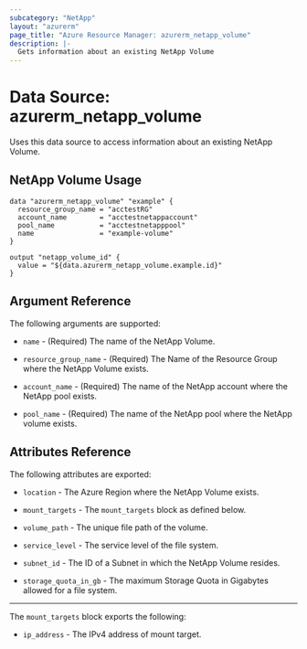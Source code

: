 ```yaml
---
subcategory: "NetApp"
layout: "azurerm"
page_title: "Azure Resource Manager: azurerm_netapp_volume"
description: |-
  Gets information about an existing NetApp Volume
---
```


# Data Source: azurerm_netapp_volume

Uses this data source to access information about an existing NetApp Volume.

## NetApp Volume Usage

```hcl
data "azurerm_netapp_volume" "example" {
  resource_group_name = "acctestRG"
  account_name        = "acctestnetappaccount"
  pool_name           = "acctestnetapppool"
  name                = "example-volume"
}

output "netapp_volume_id" {
  value = "${data.azurerm_netapp_volume.example.id}"
}
```

## Argument Reference

The following arguments are supported:

* `name` - (Required) The name of the NetApp Volume.

* `resource_group_name` - (Required) The Name of the Resource Group where the NetApp Volume exists.

* `account_name` - (Required) The name of the NetApp account where the NetApp pool exists.

* `pool_name` - (Required) The name of the NetApp pool where the NetApp volume exists.

## Attributes Reference

The following attributes are exported:

* `location` - The Azure Region where the NetApp Volume exists.

* `mount_targets` - The `mount_targets` block as defined below.

* `volume_path` - The unique file path of the volume.

* `service_level` - The service level of the file system.

* `subnet_id` - The ID of a Subnet in which the NetApp Volume resides.

* `storage_quota_in_gb` - The maximum Storage Quota in Gigabytes allowed for a file system.

---

The `mount_targets` block exports the following:

* `ip_address` - The IPv4 address of mount target.
